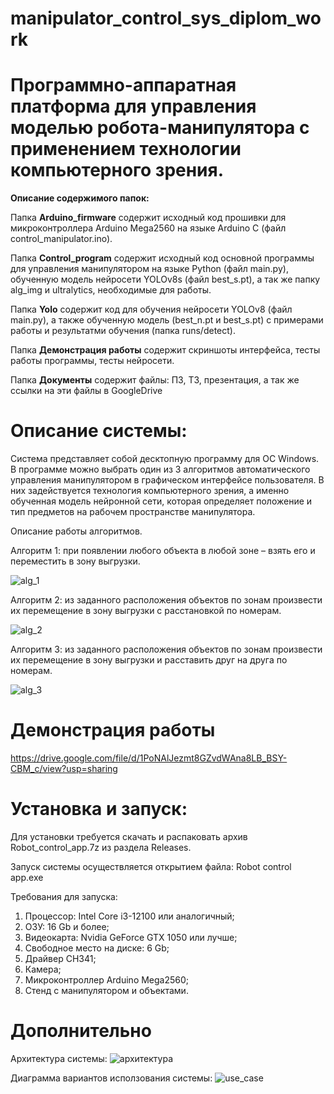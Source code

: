 # manipulator_control_sys_diplom_work

# Программно-аппаратная платформа для управления моделью робота-манипулятора с применением технологии компьютерного зрения.

**Описание содержимого папок:**

Папка **Arduino_firmware** содержит исходный код прошивки для микроконтроллера Arduino Mega2560 на языке Arduino C (файл control_manipulator.ino).

Папка **Control_program** содержит исходный код основной программы для управления манипулятором на языке Python (файл main.py), обученную модель нейросети YOLOv8s (файл best_s.pt), а так же папку alg_img и ultralytics, необходимые для работы.

Папка **Yolo** содержит код для обучения нейросети YOLOv8 (файл main.py), а также обученную модель (best_n.pt и best_s.pt) с примерами работы и результатми обучения (папка runs/detect).

Папка **Демонстрация работы** содержит скриншоты интерфейса, тесты работы программы, тесты нейросети.

Папка **Документы** содержит файлы: ПЗ, ТЗ, презентация, а так же ссылки на эти файлы в GoogleDrive

# Описание системы:
Система представляет собой десктопную программу для ОС Windows. В программе можно выбрать один из 3 алгоритмов автоматического управления манипулятором в графическом интерфейсе пользователя. В них задействуется технология компьютерного зрения, а именно обученная модель нейронной сети, которая определяет положение и тип предметов на рабочем пространстве манипулятора.

Описание работы алгоритмов.

Алгоритм 1: при появлении любого объекта в любой зоне – взять его и переместить в зону выгрузки.

![alg_1](https://github.com/Dima2865/manipulator_control_sys_diplom_work/assets/100437197/5c4be978-d9b4-4584-81c3-ca22d15357df)

Алгоритм 2: из заданного расположения объектов по зонам произвести их перемещение в зону выгрузки с расстановкой по номерам.

![alg_2](https://github.com/Dima2865/manipulator_control_sys_diplom_work/assets/100437197/0e9fc5e7-9d9b-438b-bda0-c2955e494691)

Алгоритм 3: из заданного расположения объектов по зонам произвести их перемещение в зону выгрузки и расставить друг на друга по номерам.

![alg_3](https://github.com/Dima2865/manipulator_control_sys_diplom_work/assets/100437197/1885b224-c48d-45ed-8a69-fb875a2787e9)

# Демонстрация работы 

https://drive.google.com/file/d/1PoNAlJezmt8GZvdWAna8LB_BSY-CBM_c/view?usp=sharing


# Установка и запуск:

Для установки требуется скачать и распаковать архив Robot_control_app.7z из раздела Releases.

Запуск системы осуществляется открытием файла: Robot control app.exe

Требования для запуска:

1. Процессор: Intel Core i3-12100 или аналогичный;
2. ОЗУ: 16 Gb и более;
3. Видеокарта: Nvidia GeForce GTX 1050 или лучше;
4. Свободное место на диске: 6 Gb;
5. Драйвер CH341;
6. Камера;
7. Микроконтроллер Arduino Mega2560;
8. Стенд с манипулятором и объектами.

# Дополнительно

Архитектура системы:
![архитектура](https://github.com/Dima2865/manipulator_control_sys_diplom_work/assets/100437197/17f71747-de06-446b-809f-c199d0012b90)

Диаграмма вариантов исползования системы:
![use_case](https://github.com/Dima2865/manipulator_control_sys_diplom_work/assets/100437197/f63af99e-159d-41be-b948-c9c44514e86d)
